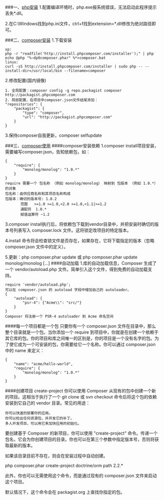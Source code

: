 ###一、[php安装](http://php.net/)
1.配置编译环境时，php.exe报系统错误，无法启动此程序提示丢失*.dll。

2.在C:\Windows找到php.ini文件，ctrl+f找到extension=*.dll修改为绝对路径即可。

###二、[composer安装](http://pkg.phpcomposer.com/)
1.下载安装 

	xp:
	php -r "readfile('http://install.phpcomposer.com/installer');" | php
	echo @php "%~dp0composer.phar" %*>composer.bat
	linux:
	curl -sS http://install.phpcomposer.com/installer | sudo php -- --install-dir=/usr/local/bin --filename=composer
2.修改配置(国内镜像) 
	
	1. 全局配置：composer config -g repo.packagist composer http://packagist.phpcomposer.com
	2. 局部配置，在项目中composer.json文件结尾添加：  	
	"repositories": {
	    "packagist": {
	        "type": "composer",
	        "url": "http://packagist.phpcomposer.com"
	    }
	}

3.保持composer自我更新，composer selfupdate

###三、[composer使用](http://www.phpcomposer.com/)
####composer安装依赖
1.composer install项目安装，需要编写composer.json，告知依赖包，如：

	{
	    "require": {
	        "monolog/monolog": "1.0.*"
	    }
	}
	require 需要一个 包名称 （例如 monolog/monolog） 映射到 包版本 （例如 1.0.*） 的对象
	包名称：由供应商名称和其项目名称构成
	包版本：确切的版本号: 1.0.2
		   范围 	>=1.0 >=1.0,<2.0 >=1.0,<1.1|>=1.2	
		   通配符  1.0.* 	
		   赋值运算符 ~1.2 

3.composer install执行后，将依赖包下载到vendor目录中，并把安装时确切的版本号列表写入 composer.lock 文件。这将锁定改项目的特定版本。  

4.install 命令将会检查锁文件是否存在，如果存在，它将下载指定的版本（忽略 composer.json 文件中的定义）。  

5.更新：php composer.phar update 或 php composer.phar update monolog/monolog [...]
####自动加载
1.库的自动加载信息，Composer 生成了一个 vendor/autoload.php 文件。简单引入这个文件，得到免费的自动加载支持。

	require 'vendor/autoload.php';
	可以在 composer.json 的 autoload 字段中增加自己的 autoloader。
	{
	    "autoload": {
	        "psr-4": {"Acme\\": "src/"}
	    }
	}
	Composer 将注册一个 PSR-4 autoloader 到 Acme 命名空间

####每一个项目都是一个包
只要你有一个 composer.json 文件在目录中，那么整个目录就是一个包。当你添加一个 require 到项目中，你就是在创建一个依赖于其它库的包。你的项目和库之间唯一的区别是，你的项目是一个没有名字的包。为了使它成为一个可安装的包，你需要给它一个名称。你可以通过 composer.json 中的 name 来定义：

	{
	    "name": "acme/hello-world",
	    "require": {
	        "monolog/monolog": "1.0.*"
	    }
	}

####创建项目 create-project
你可以使用 Composer 从现有的包中创建一个新的项目。这相当于执行了一个 git clone 或 svn checkout 命令后将这个包的依赖安装到它自己的 vendor 目录。常见的用途：

    你可以快速的部署你的应用。
    你可以检出任何资源包，并开发它的补丁。
    多人开发项目，可以用它来加快应用的初始化。

要创建基于 Composer 的新项目，你可以使用 "create-project" 命令。传递一个包名，它会为你创建项目的目录。你也可以在第三个参数中指定版本号，否则将获取最新的版本。

如果该目录目前不存在，则会在安装过程中自动创建。

php composer.phar create-project doctrine/orm path 2.2.*

此外，你也可以无需使用这个命令，而是通过现有的 composer.json 文件来启动这个项目。

默认情况下，这个命令会在 packagist.org 上查找你指定的包。